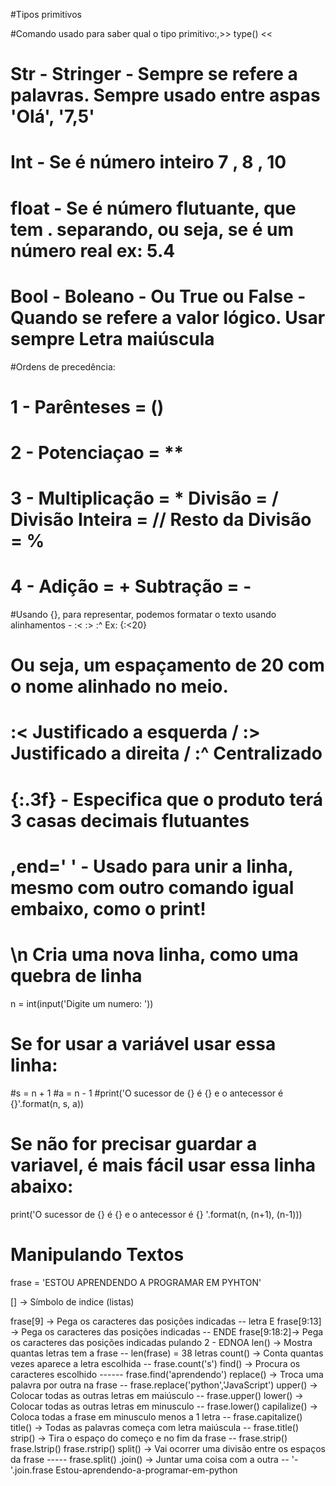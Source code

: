 #Tipos primitivos

#Comando usado para saber qual o tipo primitivo:,>> type() <<

# Str - Stringer - Sempre se refere a palavras. Sempre usado entre aspas 'Olá', '7,5' 
# Int - Se é número inteiro 7 , 8 , 10
# float - Se é número flutuante, que tem . separando, ou seja, se é um número real ex: 5.4
# Bool - Boleano - Ou True ou False - Quando se refere a valor lógico. Usar sempre Letra maiúscula

#Ordens de precedência:

# 1 - Parênteses = ()
# 2 - Potenciaçao = ** 
# 3 - Multiplicação = *     Divisão = /      Divisão Inteira = //     Resto da Divisão = %
# 4 - Adição = +      Subtração = -

#Usando {}, para representar, podemos formatar o texto usando alinhamentos - :<  :>  :^ Ex: {:<20}

# Ou seja, um espaçamento de 20 com o nome alinhado no meio. 
# :< Justificado a esquerda / :> Justificado a direita  / :^ Centralizado
# {:.3f} - Especifica que o produto terá 3 casas decimais flutuantes
# ,end=' ' - Usado para unir a linha, mesmo com outro comando igual embaixo, como o print!
# \n Cria uma nova linha, como uma quebra de linha

n = int(input('Digite um numero: '))
# Se for usar a variável usar essa linha: 
#s = n + 1
#a = n - 1
#print('O sucessor de {} é {} e o antecessor é {}'.format(n, s, a))

# Se não for precisar guardar a variavel, é mais fácil usar essa linha abaixo:
print('O sucessor de {} é {} e o antecessor é {} '.format(n, (n+1), (n-1)))

# Manipulando Textos 

  frase = 'ESTOU APRENDENDO A PROGRAMAR EM PYHTON'

  [] -> Símbolo de indice (listas)

  frase[9] -> Pega os caracteres das posições indicadas -- letra E
  frase[9:13] -> Pega os caracteres das posições indicadas -- ENDE
  frase[9:18:2]-> Pega os caracteres das posições indicadas pulando 2 - EDNOA
  len() -> Mostra quantas letras tem a frase -- len(frase) = 38 letras
  count() -> Conta quantas vezes aparece a letra escolhida -- frase.count('s')
  find() -> Procura os caracteres escolhido ------ frase.find('aprendendo')
  replace() -> Troca uma palavra por outra na frase -- frase.replace('python','JavaScript')
  upper() -> Colocar todas as outras letras em maiúsculo -- frase.upper()
  lower() -> Colocar todas as outras letras em minusculo -- frase.lower()
  capilalize() -> Coloca todas a frase em minusculo menos a 1 letra -- frase.capitalize()
  title() -> Todas as palavras começa com letra maiúscula -- frase.title()
  strip() -> Tira o espaço do começo e no fim da frase -- frase.strip()  frase.lstrip()  frase.rstrip()
  split() -> Vai ocorrer uma divisão entre os espaços da frase ----- frase.split()
  .join() -> Juntar uma coisa com a outra -- '-'.join.frase Estou-aprendendo-a-programar-em-python


